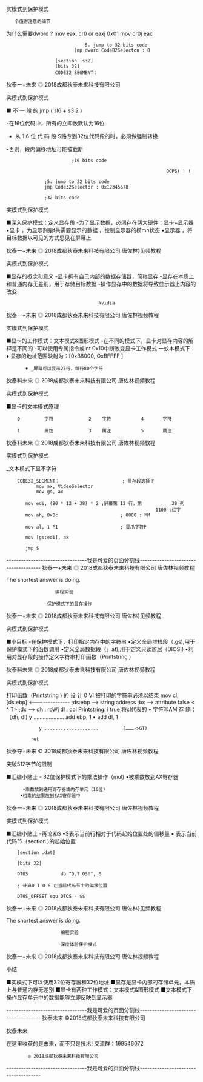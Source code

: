 实模式到保护模式

       个值得注意的细节

为什么需要dword ?                 mov eax, cr0
                             or eaxj 0x01
                             mov cr0j eax

                                 5. jump to 32 bits code
                             ]mp dword CodeB2Selecton : 0

                      [section .s32]
                      [bits 32]
                      CODE32 SEGMENT：

狄泰一+未来                ◎ 2018成都狄泰未来科技有限公司

实模式到保护模式

■ 不 一 般 的 jmp ( sl6 + s3 2 )

-在16位代码中，所有的立即数默认为16位

- 从 1 6 位 代 码 段 S赂专到32位代码段的时，必须做强制转换

-否则，段内偏移地址可能被截断

                            ;16 bits code

                                                               OOPS! ! !

                  ;5. jump to 32 bits code
                  jmp Code32Selector : 0x12345678

                  ;32 bits code

实模式到保护模式

■深入保护模式：定义显存段
    -为了显示数据，必须存在两大硬件：显卡+显示器
          •显卡
               ，为显示割是f共需要显示的數据
               ，控制显示器的模mn状态
          •显示器
               ，将目标數据以可见的方式思见在屏幕上

狄泰一+未来                ◎ 2018成都狄泰未来科技有限公司                       唐佐林}见频教程

实模式到保护模式

■显存的概念和意义
    -显卡拥有自己内部的数据存储器，简称显存
    -显存在本质上和普通内存无差别，用于存储目标数据
    -操作显存中的数据将导致显示器上内容的改变

                                      Nvidia

狄泰一+未来                ◎ 2018成都狄泰未来科技有限公司                                  唐佐林视频教程

实模式到保护模式

■显卡的工作模式：文本模式&图形模式
    -在不同的模式下，显卡对显存内容的解释是不同的
    -可以使用专属指令或int 0x10中断改变显卡工作模式
    一蚊本模式下：
          ♦ 显存的地址范围映射为：[0xB8000, OxBFFFF ]

           ♦ _屏幕可以显示25行，每行80个字符

狄泰料未来                 ◎ 2018成都狄泰未来科技有限公司                       唐佐林视频教程

实模式到保护模式

■显卡的文本模式原理

        0         字符             2    字符           4       字符

        1         属性             3    厲注           5       厲注

狄泰料未来                 ◎ 2018成都狄泰未来科技有限公司                       唐佐林视频教程

实模式到保护模式

_文本模式下显不字符

        CODE32_SEGMENT：                       ; 显存段选择子
               mov ax, VideoSelector
               mov gs, ax

           mov edi, (80 * 12 + 38) * 2 ;屏幕第 12 行，第           38 列
                                                           1100 :红字
           mov ah, 0x0c                       ; 0000 : MM

           mov al, 1 P1                       ; 显爪字符P

           mov [gs:edi], ax

           jmp $

---------------------------------我是可爱的页面分割线-------------------------------------
狄泰一+未来             ◎ 2018成都狄泰未来科技有限公司          唐佐林视频教程

The shortest answer is doing.

                      编程实验

                   保护模式下的显存操作

狄泰一+未来             ◎ 2018成都狄泰未来科技有限公司          唐佐林}见频教程

实模式到保护模式

■小目标
    -在保护模式下，打印指定内存中的字符串
         •定义全局堆栈段（.gs),用于保护模式下的函数调用
         •定义全局数据段（」at),用于定义只读辦居（DIOS!)
         •利用对显存段的操作定义字符串打印函数（Printstring )

狄泰料未来              ◎ 2018成都狄泰未来科技有限公司          唐佐林视频教程

实模式到保护模式

打印函数（Printstring ) 的 设 计                                  0
                                                          VI
   被打印的字符串必须以结束
                                                                mov cl, [ds:ebp] <--------------
     ;ds:ebp --> string address
     ;bx --> attribute                          false < ^ T>
     ;dx --> dh : roWj dl : col
     Printstring:                                                          i true
                                                                   将cl代表的
                                            •                     字符写AM 存
                                                                 隨：（dh, dl)
                y ....................
                                                                    add ebp, 1
                                            •                        add dl, 1

                y ....................         [………->GT)

             ret

狄泰夺+未来  © 2018成都狄泰未来科技有限公司                     唐佐林视频教程

突破512字节的限制

■汇编小贴士
    - 32位保护模式下的乘法操作（mul)
         •被乘数放到AX寄存器

          •乘数放到通用寄存器或内存单元（16位)
         •相乘的结果放到EAX寄存器中

狄泰一+未来             ◎ 2018成都狄泰未来科技有限公司          唐佐林视频教程

实模式到保护模式

■汇编小贴士
    -再论$和$$
          •$表示当前行相对于代码起始位置处的偏移量
         • 表示当前代码节（section )的起始位置

        [section .dat]

        [bits 32]

        DTOS            db "D.T.OS!", 0

        ; 计算D T O S 在当前代码节中的偏移位置

        DT0S_0FFSET equ DTOS - $$

狄泰一+未来             ◎ 2018成都狄泰未来科技有限公司          唐佐林}见频教程

The shortest answer is doing.

                        编程实验

                        深度体验保护模式

狄泰一+未来             ◎ 2018成都狄泰未来科技有限公司          唐佐林视频教程

 小结

■实模式下可以使用32位寄存器和32位地址
■显存是显卡内部的存储单元，本质上与普通内存无差别
■显卡有两种工作模式：文本模式&图形模式
■文本模式下操作显存单元中的数据能够立即反映到显示器

---------------------------------我是可爱的页面分割线-------------------------------------
狄泰未来  ©2018成都狄泰未来科技有限公司

 狄泰未来

在这里收获的是未来，而不只是技术!
         交流群：199546072

            ◎ 2018成都狄泰未来科技有限公司

---------------------------------我是可爱的页面分割线-------------------------------------

